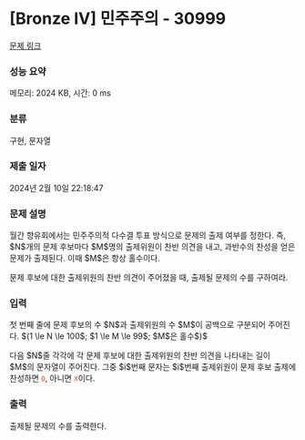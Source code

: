 # [Bronze IV] 민주주의 - 30999 

[문제 링크](https://www.acmicpc.net/problem/30999) 

### 성능 요약

메모리: 2024 KB, 시간: 0 ms

### 분류

구현, 문자열

### 제출 일자

2024년 2월 10일 22:18:47

### 문제 설명

<p>월간 향유회에서는 민주주의적 다수결 투표 방식으로 문제의 출제 여부를 정한다. 즉, $N$개의 문제 후보마다 $M$명의 출제위원이 찬반 의견을 내고, 과반수의 찬성을 얻은 문제가 출제된다. 이때 $M$은 항상 홀수이다.</p>

<p>문제 후보에 대한 출제위원의 찬반 의견이 주어졌을 때, 출제될 문제의 수를 구하여라.</p>

### 입력 

 <p>첫 번째 줄에 문제 후보의 수 $N$과 출제위원의 수 $M$이 공백으로 구분되어 주어진다. $(1 \le N \le 100$; $1 \le M \le 99$; $M$은 홀수$)$</p>

<p>다음 $N$줄 각각에 각 문제 후보에 대한 출제위원의 찬반 의견을 나타내는 길이 $M$의 문자열이 주어진다. 그중 $i$번째 문자는 $i$번째 출제위원이 문제 후보 출제에 찬성하면 <code><span style="color:#e74c3c;">O</span></code>, 아니면 <span style="color:#e74c3c;"><code>X</code></span>이다.</p>

### 출력 

 <p>출제될 문제의 수를 출력한다.</p>

